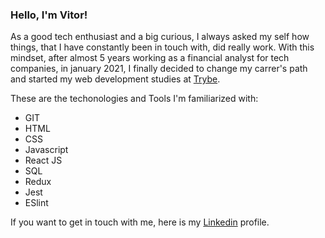 ### Hello, I'm Vitor!

As a good tech enthusiast and a big curious, I always asked my self how things, that I have constantly been in touch with, did really work. With this mindset, after almost 5 years working as a financial analyst for tech companies, in january 2021, I finally decided to change my carrer's path and started my web development studies at [Trybe](https://www.betrybe.com/).

These are the techonologies and Tools I'm familiarized with:

- GIT
- HTML
- CSS
- Javascript
- React JS
- SQL
- Redux
- Jest
- ESlint

If you want to get in touch with me, here is my [Linkedin](https://www.linkedin.com/in/vitorguima/) profile.
